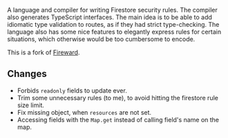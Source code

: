 A language and compiler for writing Firestore security rules. The compiler also generates TypeScript interfaces. The main idea is to be able to add idiomatic type validation to routes, as if they had strict type-checking. The language also has some nice features to elegantly express rules for certain situations, which otherwise would be too cumbersome to encode.

This is a fork of [Fireward](https://github.com/bijoutrouvaille/fireward).

## Changes
- Forbids `readonly` fields to update ever.
- Trim some unnecessary rules (to me), to avoid hitting the firestore rule size limit.
- Fix missing object, when `resources` are not set.
- Accessing fields with the `Map.get` instead of calling field's name on the map.
